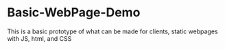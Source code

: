 # Basic-WebPage-Demo
This is a basic prototype of what can be made for clients, static webpages with JS, html, and CSS
